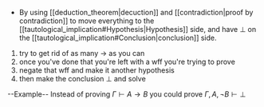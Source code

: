 
- By using [[deduction_theorem|decuction]] and [[contradiction|proof by contradiction]] to move everything to the [[tautological_implication#Hypothesis|Hypothesis]] side, and have $\bot$ on the [[tautological_implication#Conclusion|conclusion]] side.
1. try to get rid of as many $\rightarrow$ as you can
2. once you've done that you're left with a wff you're trying to prove
3. negate that wff and make it another hypothesis
4. then make the conclusion $\bot$ and solve

--Example--
Instead of proving
$\Gamma \vdash A \rightarrow B$
you could prove
$\Gamma , A, \neg B \vdash \bot$